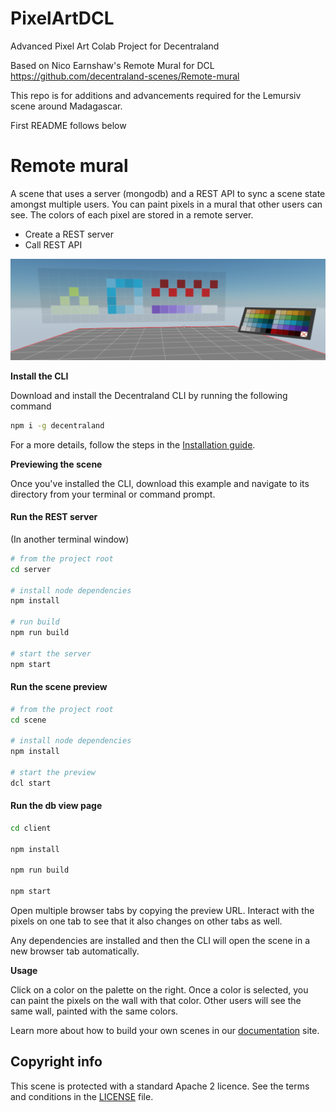 # PixelArtDCL
Advanced Pixel Art Colab Project for Decentraland

Based on Nico Earnshaw's Remote Mural for DCL
https://github.com/decentraland-scenes/Remote-mural

This repo is for additions and advancements required for the Lemursiv scene around Madagascar.

First README follows below

# Remote mural

A scene that uses a server (mongodb) and a REST API to sync a scene state amongst multiple users. You can paint pixels in a mural that other users can see. The colors of each pixel are stored in a remote server.

- Create a REST server
- Call REST API

![](screenshot/screenshot.png)

<!--
[Explore the scene](): this link takes you to a copy of the scene deployed to a remote server where you can interact with it just as if you were running `dcl start` locally.
-->

**Install the CLI**

Download and install the Decentraland CLI by running the following command

```bash
npm i -g decentraland
```

For a more details, follow the steps in the [Installation guide](https://docs.decentraland.org/documentation/installation-guide/).


**Previewing the scene**

Once you've installed the CLI, download this example and navigate to its directory from your terminal or command prompt.

#### Run the REST server

(In another terminal window)

```sh
# from the project root
cd server

# install node dependencies
npm install

# run build
npm run build

# start the server
npm start
```

#### Run the scene preview

```sh
# from the project root
cd scene

# install node dependencies
npm install

# start the preview
dcl start
```

#### Run the db view page

```sh
cd client

npm install

npm run build

npm start
```

Open multiple browser tabs by copying the preview URL. Interact with the pixels on one tab to see that it also changes on other tabs as well.

Any dependencies are installed and then the CLI will open the scene in a new browser tab automatically.

**Usage**

Click on a color on the palette on the right. Once a color is selected, you can paint the pixels on the wall with that color. Other users will see the same wall, painted with the same colors.

Learn more about how to build your own scenes in our [documentation](https://docs.decentraland.org/) site.

## Copyright info

This scene is protected with a standard Apache 2 licence. See the terms and conditions in the [LICENSE](/LICENSE) file.
